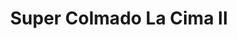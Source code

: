 ---
title: "Super Colmado La Cima II"
url: /santo-domingo-oeste/super-colmado-la-cima-ii/
shop: Lebensmittel
---